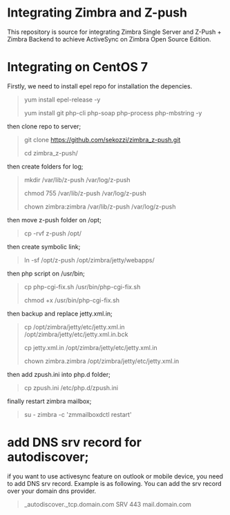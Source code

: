 # Integrating Zimbra and Z-push
This repository is source for integrating Zimbra Single Server and Z-Push + Zimbra Backend to achieve ActiveSync on Zimbra Open Source Edition.

# Integrating on CentOS 7
Firstly, we need to install epel repo for installation the depencies.

> yum install epel-release -y
> 
> yum install git php-cli php-soap php-process php-mbstring -y

then clone repo to server;

> git clone https://github.com/sekozzi/zimbra_z-push.git
> 
> cd zimbra_z-push/


then create folders for log;

> mkdir /var/lib/z-push /var/log/z-push
> 
> chmod 755 /var/lib/z-push /var/log/z-push
> 
> chown zimbra:zimbra /var/lib/z-push /var/log/z-push

then move z-push folder on /opt;

> cp -rvf z-push /opt/

then create symbolic link;

> ln -sf /opt/z-push /opt/zimbra/jetty/webapps/

then php script on /usr/bin;

> cp php-cgi-fix.sh /usr/bin/php-cgi-fix.sh
> 
> chmod +x /usr/bin/php-cgi-fix.sh

then backup and replace jetty.xml.in;

> cp /opt/zimbra/jetty/etc/jetty.xml.in /opt/zimbra/jetty/etc/jetty.xml.in.bck
> 
> cp jetty.xml.in /opt/zimbra/jetty/etc/jetty.xml.in
> 
> chown zimbra.zimbra /opt/zimbra/jetty/etc/jetty.xml.in

then add zpush.ini into php.d folder;

> cp zpush.ini /etc/php.d/zpush.ini

finally restart zimbra mailbox;

> su - zimbra -c 'zmmailboxdctl restart'

# add DNS srv record for autodiscover;
if you want to use activesync feature on outlook or mobile device, you need to add DNS srv record. Example is as following. You can add the srv record over your domain dns provider.

> _autodiscover._tcp.domain.com SRV 443 mail.domain.com







